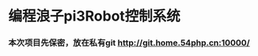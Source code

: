 编程浪子pi3Robot控制系统
=================================
### 本次项目先保密，放在私有git http://git.home.54php.cn:10000/
